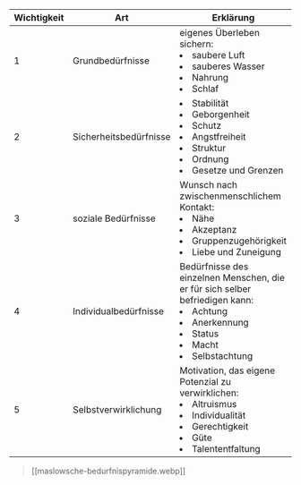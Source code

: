 | Wichtigkeit | Art | Erklärung |
| --- | --- | --- |
| 1 | Grundbedürfnisse | eigenes Überleben sichern:<li>saubere Luft </li><li>sauberes Wasser</li><li>Nahrung</li><li>Schlaf</li> |
| 2 | Sicherheitsbedürfnisse | <li>Stabilität</li><li>Geborgenheit</li><li>Schutz</li><li>Angstfreiheit</li><li>Struktur</li><li>Ordnung</li><li>Gesetze und Grenzen</li> |
| 3 | soziale Bedürfnisse | Wunsch nach zwischenmenschlichem Kontakt: <li>Nähe</li><li>Akzeptanz</li><li>Gruppenzugehörigkeit</li><li>Liebe und Zuneigung</li>|
| 4 | Individualbedürfnisse | Bedürfnisse des einzelnen Menschen, die er für sich selber befriedigen kann: <li>Achtung</li><li>Anerkennung</li><li>Status</li><li>Macht</li><li>Selbstachtung</li> |
| 5 | Selbstverwirklichung | Motivation, das eigene Potenzial zu verwirklichen: <li>Altruismus</li><li>Individualität</li><li>Gerechtigkeit</li><li>Güte</li><li>Talententfaltung</li> |
> [[maslowsche-bedurfnispyramide.webp]]